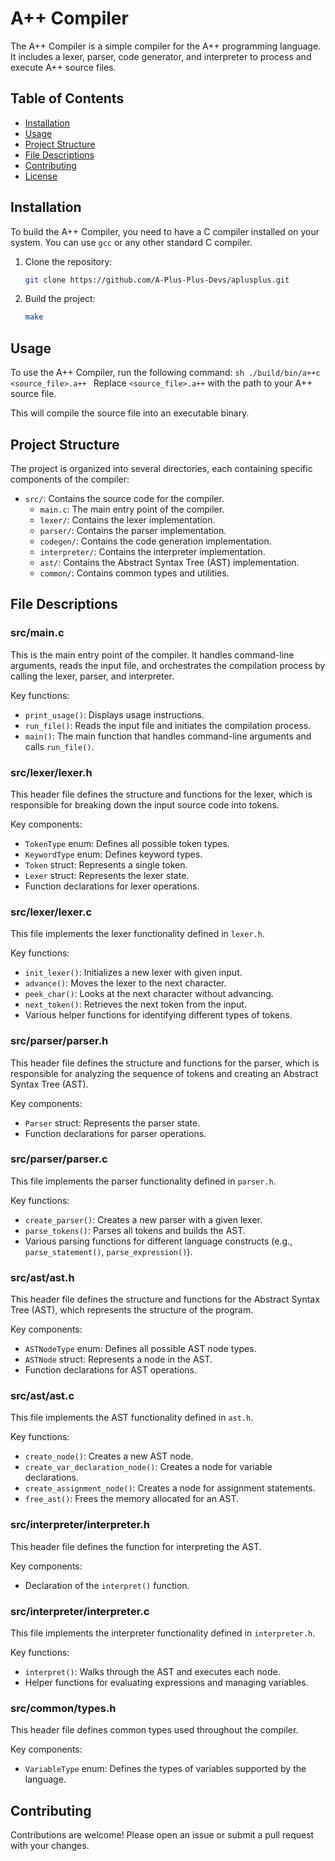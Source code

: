 # A++ Compiler

The A++ Compiler is a simple compiler for the A++ programming language. It includes a lexer, parser, code generator, and interpreter to process and execute A++ source files.

## Table of Contents

- [Installation](#installation)
- [Usage](#usage)
- [Project Structure](#project-structure)
- [File Descriptions](#file-descriptions)
- [Contributing](#contributing)
- [License](#license)

## Installation

To build the A++ Compiler, you need to have a C compiler installed on your system. You can use `gcc` or any other standard C compiler.

1. Clone the repository:
    ```sh
    git clone https://github.com/A-Plus-Plus-Devs/aplusplus.git
    ```

2. Build the project:
    ```sh
    make
    ```

## Usage

To use the A++ Compiler, run the following command:
    ```sh
    ./build/bin/a++c <source_file>.a++
    ```
Replace `<source_file>.a++` with the path to your A++ source file.


This will compile the source file into an executable binary.

## Project Structure

The project is organized into several directories, each containing specific components of the compiler:

- `src/`: Contains the source code for the compiler.
  - `main.c`: The main entry point of the compiler.
  - `lexer/`: Contains the lexer implementation.
  - `parser/`: Contains the parser implementation.
  - `codegen/`: Contains the code generation implementation.
  - `interpreter/`: Contains the interpreter implementation.
  - `ast/`: Contains the Abstract Syntax Tree (AST) implementation.
  - `common/`: Contains common types and utilities.

## File Descriptions

### src/main.c

This is the main entry point of the compiler. It handles command-line arguments, reads the input file, and orchestrates the compilation process by calling the lexer, parser, and interpreter.

Key functions:
- `print_usage()`: Displays usage instructions.
- `run_file()`: Reads the input file and initiates the compilation process.
- `main()`: The main function that handles command-line arguments and calls `run_file()`.

### src/lexer/lexer.h

This header file defines the structure and functions for the lexer, which is responsible for breaking down the input source code into tokens.

Key components:
- `TokenType` enum: Defines all possible token types.
- `KeywordType` enum: Defines keyword types.
- `Token` struct: Represents a single token.
- `Lexer` struct: Represents the lexer state.
- Function declarations for lexer operations.

### src/lexer/lexer.c

This file implements the lexer functionality defined in `lexer.h`.

Key functions:
- `init_lexer()`: Initializes a new lexer with given input.
- `advance()`: Moves the lexer to the next character.
- `peek_char()`: Looks at the next character without advancing.
- `next_token()`: Retrieves the next token from the input.
- Various helper functions for identifying different types of tokens.

### src/parser/parser.h

This header file defines the structure and functions for the parser, which is responsible for analyzing the sequence of tokens and creating an Abstract Syntax Tree (AST).

Key components:
- `Parser` struct: Represents the parser state.
- Function declarations for parser operations.

### src/parser/parser.c

This file implements the parser functionality defined in `parser.h`.

Key functions:
- `create_parser()`: Creates a new parser with a given lexer.
- `parse_tokens()`: Parses all tokens and builds the AST.
- Various parsing functions for different language constructs (e.g., `parse_statement()`, `parse_expression()`).

### src/ast/ast.h

This header file defines the structure and functions for the Abstract Syntax Tree (AST), which represents the structure of the program.

Key components:
- `ASTNodeType` enum: Defines all possible AST node types.
- `ASTNode` struct: Represents a node in the AST.
- Function declarations for AST operations.

### src/ast/ast.c

This file implements the AST functionality defined in `ast.h`.

Key functions:
- `create_node()`: Creates a new AST node.
- `create_var_declaration_node()`: Creates a node for variable declarations.
- `create_assignment_node()`: Creates a node for assignment statements.
- `free_ast()`: Frees the memory allocated for an AST.

### src/interpreter/interpreter.h

This header file defines the function for interpreting the AST.

Key components:
- Declaration of the `interpret()` function.

### src/interpreter/interpreter.c

This file implements the interpreter functionality defined in `interpreter.h`.

Key functions:
- `interpret()`: Walks through the AST and executes each node.
- Helper functions for evaluating expressions and managing variables.

### src/common/types.h

This header file defines common types used throughout the compiler.

Key components:
- `VariableType` enum: Defines the types of variables supported by the language.

## Contributing

Contributions are welcome! Please open an issue or submit a pull request with your changes.


